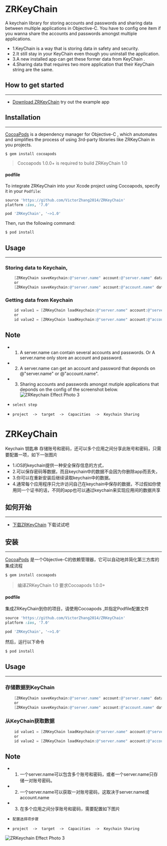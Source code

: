 # ZRKeyChain
A keychain library for storing accounts and passwords and sharing data between multiple applications in Objective-C. 
You have to config one item if you wanna share the accounts and passwords amongst multiple applications.

- 1.KeyChain is a way that is storing data in safety and security.
- 2.It still stay in your KeyChain even though you uninstall the application.
- 3.A new installed app can get these former data from KeyChain .
- 4.Sharing data that requires two more application that their KeyChain string are the same.

## How to get started
-----------------------------------

- [Download ZRKeyChain](https://github.com/VictorZhang2014/ZRKeyChain) try out the example app


## Installation
-----------------------------------

[CocoaPods](http://cocoapods.org) is a dependency manager for Objective-C , which anutomates and simplifies the process of using 3rd-party libraries like ZRKeyChain in you projects.

```bash
$ gem install cocoapods
```

> Cocoapods 1.0.0+ is required to build ZRKeyChain 1.0

#### podfile

To integrate ZRKeyChain into your Xcode project using Cocoapods, specify it in your `Podfile`:

```ruby
source 'https://github.com/VictorZhang2014/ZRKeyChain'
platform :ios, '7.0'  

pod 'ZRKeyChain', '~>1.0'
```
Then, run the following command:

```bash
$ pod install
```


## Usage
----------------------------------

### Storing data to Keychain, 
```objective-c
    [ZRKeyChain saveKeychain:@"server.name" account:@"server.name" data:@"password"];
    or
    [ZRKeyChain saveKeychain:@"server.name" account:@"account.name" data:@"password"];
```

### Getting data from Keychain
```objective-c
    id value1 = [ZRKeyChain loadKeychain:@"server.name" account:@"server.name"];
    or
    id value2 = [ZRKeyChain loadKeychain:@"server.name" account:@"account.name"];
```

## Note
- 1. A server.name can contain several accounts and passwords. Or A server.name only store an account and password.
- 2. A server.name can get an account and password that deponds on @"server.name" or @"account.name".
- 3. Sharing accounts and passwords amongst mutiple applications that deponds on the config of the screenshot below.
![ZRKeychain Effect Photo 3](https://github.com/VictorZhang2014/ZRKeyChain/blob/master/screenshots/keychain.png "ZRKeychain")
-     select step
-     project  ->  target  ->  Capacities  ->  Keychain Sharing 


# ZRKeyChain
Keychain 钥匙串 存储账号和密码，还可以多个应用之间分享此账号和密码，只需要配置一项，如下一张图片

- 1.iOS的keychain提供一种安全保存信息的方式，
- 2.可以保存密码等数据，而且keychain中的数据不会因为你删除app而丢失，
- 3.你可以在重新安装后继续读取keychain中的数据。
- 4.通常每个应用程序只允许访问自己在keychain中保存的数据，不过假如你使用同一个证书的话，不同的app也可以通过keychain来实现应用间的数据共享

## 如何开始
-----------------------------------

- [下载ZRKeyChain](https://github.com/VictorZhang2014/ZRKeyChain) 下载试试吧


## 安装
-----------------------------------

[CocoaPods](http://cocoapods.org)  是一个Objective-C的依赖管理器，它可以自动地并简化第三方库的集成流程

```bash
$ gem install cocoapods
```

> 编译ZRKeyChain 1.0 要求Cocoapods 1.0.0+ 

#### podfile

集成ZRKeyChain到你的项目，请使用Cocoapods ,并指定Podfile配置文件

```ruby
source 'https://github.com/VictorZhang2014/ZRKeyChain'
platform :ios, '7.0'  

pod 'ZRKeyChain', '~>1.0'
```
然后，运行以下命令

```bash
$ pod install
```


## Usage
----------------------------------

### 存储数据到KeyChain
```objective-c
    [ZRKeyChain saveKeychain:@"server.name" account:@"server.name" data:@"password"];
    or
    [ZRKeyChain saveKeychain:@"server.name" account:@"account.name" data:@"password"];
```

### 从KeyChain获取数据
```objective-c
    id value1 = [ZRKeyChain loadKeychain:@"server.name" account:@"server.name"];
    or
    id value2 = [ZRKeyChain loadKeychain:@"server.name" account:@"account.name"];
```

## Note
- 1. 一个server.name可以包含多个账号和密码，或者一个server.name只存储一对账号密码。
- 2. 一个server.name可以获取一对账号密码，这取决于server.name或account.name
- 3. 在多个应用之间分享账号和密码，需要配置如下图片
-     配置选择项步骤
-     project  ->  target  ->  Capacities  ->  Keychain Sharing 
![ZRKeychain Effect Photo 3](https://github.com/VictorZhang2014/ZRKeyChain/blob/master/screenshots/keychain.png "ZRKeychain")

